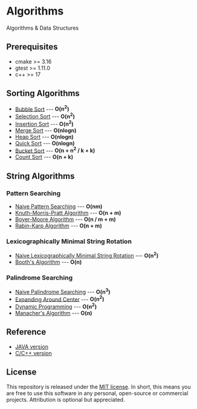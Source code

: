 # Algorithms
Algorithms &amp; Data Structures



## Prerequisites
* cmake >= 3.16
* gtest >= 1.11.0
* c++ >= 17



## Sorting Algorithms
* [Bubble Sort](sorting/src/BubbleSort.hpp) --- **O(n<sup>2</sup>)**
* [Selection Sort](sorting/src/SelectionSort.hpp) --- **O(n<sup>2</sup>)**
* [Insertion Sort](sorting/src/InsertionSort.hpp) --- **O(n<sup>2</sup>)**
* [Merge Sort](sorting/src/MergeSort.hpp) --- **O(nlogn)**
* [Heap Sort](sorting/src/HeapSort.hpp) --- **O(nlogn)**
* [Quick Sort](sorting/src/QuickSort.hpp) --- **O(nlogn)**
* [Bucket Sort](sorting/src/BucketSort.hpp) --- **O(n + n<sup>2</sup> / k + k)**
* [Count Sort](sorting/src/CountSort.hpp) --- **O(n + k)**



## String Algorithms
### Pattern Searching
* [Naive Pattern Searching](strings/src/NaiveSearch.hpp) --- **O(nm)**
* [Knuth-Morris-Pratt Algorithm](strings/src/KnuthMorrisPratt.hpp) --- **O(n + m)**
* [Boyer-Moore Algorithm](strings/src/BoyerMoore.hpp) --- **O(n / m + m)**
* [Rabin-Karp Algorithm](strings/src/RabinKarp.hpp) --- **O(n + m)**

### Lexicographically Minimal String Rotation
* [Naive Lexicographically Minimal String Rotation](strings/src/NaiveRotate.hpp) --- **O(n<sup>2</sup>)**
* [Booth's Algorithm](strings/src/BoothsAlgorithm.hpp) --- **O(n)**

### Palindrome Searching
* [Naive Palindrome Searching](src/NaivePalindrome.hpp) --- **O(n<sup>3</sup>)**
* [Expanding Around Center](src/ExpandPalindrome.hpp) --- **O(n<sup>2</sup>)**
* [Dynamic Programming](src/DynamicPalindrome.hpp) --- **O(n<sup>2</sup>)**
* [Manacher's Algorithm](src/ManachersAlgorithm.hpp) --- **O(n)**



## Reference
* [JAVA version](https://github.com/williamfiset/Algorithms)
* [C/C++ version](https://github.com/akzare/Algorithms)

## License
This repository is released under the [MIT license](https://opensource.org/licenses/MIT). In short, this means you are free to use this software in any personal, open-source or commercial projects. Attribution is optional but appreciated.